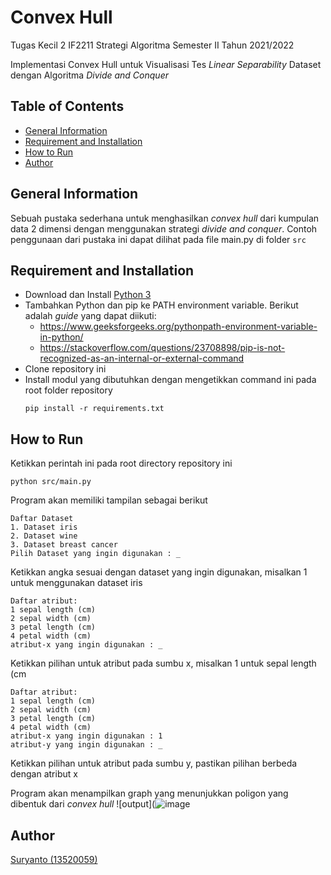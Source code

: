 # Convex Hull 

Tugas Kecil 2 IF2211 Strategi Algoritma Semester II Tahun 2021/2022

Implementasi Convex Hull untuk Visualisasi Tes _Linear Separability_ Dataset dengan Algoritma _Divide and Conquer_ 

## Table of Contents
* [General Information](#general-information)
* [Requirement and Installation](#requirement-and-installation)
* [How to Run](#how-to-run)
* [Author](#author)

## General Information
Sebuah pustaka sederhana untuk menghasilkan _convex hull_ dari kumpulan data 2 dimensi dengan menggunakan strategi _divide and conquer_. Contoh penggunaan dari pustaka ini dapat dilihat pada file main.py di folder ```src```

## Requirement and Installation

  - Download dan Install <a href="http://www.python.org/downloads/">Python 3</a>
  - Tambahkan Python dan pip ke PATH environment variable. Berikut adalah _guide_ yang dapat diikuti:
    - https://www.geeksforgeeks.org/pythonpath-environment-variable-in-python/
    - https://stackoverflow.com/questions/23708898/pip-is-not-recognized-as-an-internal-or-external-command
  - Clone repository ini 
  - Install modul yang dibutuhkan dengan mengetikkan command ini pada root folder repository
    ```
    pip install -r requirements.txt
    ```
## How to Run
Ketikkan perintah ini pada root directory repository ini
```
python src/main.py
```
Program akan memiliki tampilan sebagai berikut

```
Daftar Dataset
1. Dataset iris
2. Dataset wine
3. Dataset breast cancer
Pilih Dataset yang ingin digunakan : _
```
Ketikkan angka sesuai dengan dataset yang ingin digunakan, misalkan 1 untuk menggunakan dataset iris
```
Daftar atribut:
1 sepal length (cm)
2 sepal width (cm)
3 petal length (cm)
4 petal width (cm)
atribut-x yang ingin digunakan : _
```
Ketikkan pilihan untuk atribut pada sumbu x, misalkan 1 untuk sepal length (cm
```
Daftar atribut:
1 sepal length (cm)
2 sepal width (cm)
3 petal length (cm)
4 petal width (cm)
atribut-x yang ingin digunakan : 1
atribut-y yang ingin digunakan : _
```
Ketikkan pilihan untuk atribut pada sumbu y, pastikan pilihan berbeda dengan atribut x

Program akan menampilkan graph yang menunjukkan poligon yang dibentuk dari _convex hull_
![output](![image](https://user-images.githubusercontent.com/73408389/155894330-953522a1-078a-4770-b105-df8ad4f34925.png)

## Author
<a href="http://github.com/SurTan02">Suryanto (13520059)</a> 
